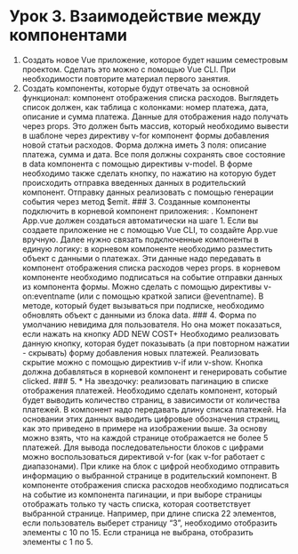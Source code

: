 # Урок 3. Взаимодействие между компонентами
1. Создать новое Vue приложение, которое будет нашим семестровым проектом. Сделать это можно с помощью Vue CLI. При необходимости повторите материал первого занятия.
2. Создать компоненты, которые будут отвечать за основной функционал:
компонент отображения списка расходов. Выглядеть список должен, как таблица с колонками: номер платежа, дата, описание и сумма платежа. Данные для отображения надо получать через props. Это должен быть массив, который необходимо вывести в шаблоне через директиву v-for
компонент формы добавления новой статьи расходов. Форма должна иметь 3 поля: описание платежа, сумма и дата. Все поля должны сохранять свое состояние в data компонента с помощью директивы v-model. В форме необходимо также сделать кнопку, по нажатию на которую будет происходить отправка введенных данных в родительский компонент. Отправку данных реализовать с помощью генерации события через метод $emit. ### 3. Созданные компоненты подключить в корневой компонент приложения: <App />. Компонент App.vue должен создаться автоматически на шаге 1. Если вы создаете приложение не с помощью Vue CLI, то создайте App.vue вручную. Далее нужно связать подключенные компоненты в единую логику:
в корневом компоненте <App /> необходимо разместить объект с данными о платежах. Эти данные надо передавать в компонент отображения списка расходов через props.
в корневом компоненте необходимо подписаться на событие отправки данных из компонента формы. Можно сделать с помощью директивы v-on:eventname (или с помощью краткой записи @eventname). В методе, который будет вызываться при подписке, необходимо обновлять объект с данными из блока data. ### 4. Форма по умолчанию невидима для пользователя. Но она может показаться, если нажать на кнопку ADD NEW COST+ Необходимо реализовать данную кнопку, которая будет показывать (а при повторном нажатии - скрывать) форму добавления новых платежей. Реализовать скрытие можно с помощью директиив v-if или v-show. Кнопка должна добавляться в корневой компонент <App /> и генерировать событие clicked. ### 5. * На звездочку: реализовать пагинацию в списке отображения платежей.
Необходимо сделать компонент, который будет выводить количество страниц, в зависимости от количества платежей. В компонент надо передавать длину списка платежей. На основании этих данных выводить цифровые обозначения страниц, как это приведено в примере на изображении выше. За основу можно взять, что на каждой странице отображается не более 5 платежей. Для вывода последовательности блоков с цифрами можно воспользоваться директивой v-for (как v-for работает с диапазонами). При клике на блок с цифрой необходимо отправить информацию о выбранной странице в родительский компонент.
В компоненте отображения списка расходов необходимо подписаться на событие из компонента пагинации, и при выборе страницы отображать только ту часть списка, которая соответствует выбранной странице. Например, при длине списка 22 элементов, если пользователь выберет страницу “3”, необходимо отобразить элементы с 10 по 15. Если страница не выбрана, отобразить элементы с 1 по 5.